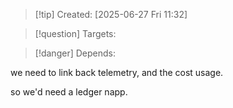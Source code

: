 
>[!tip] Created: [2025-06-27 Fri 11:32]

>[!question] Targets: 

>[!danger] Depends: 

we need to link back telemetry, and the cost usage.

so we'd need a ledger napp.